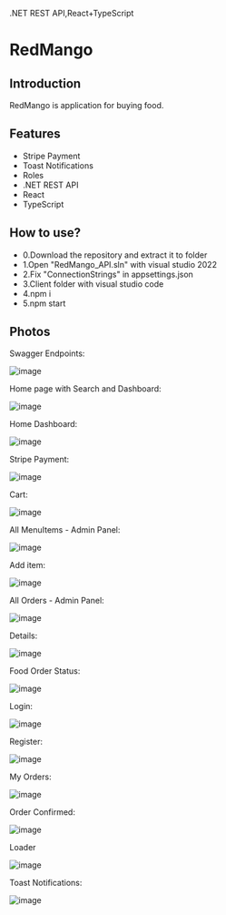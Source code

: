 .NET REST API,React+TypeScript

# RedMango

## Introduction

RedMango is application for buying food.

## Features

- Stripe Payment
- Toast Notifications
- Roles
- .NET REST API
- React
- TypeScript

## How to use?

- 0.Download the repository and extract it to folder
- 1.Open "RedMango_API.sln" with visual studio 2022
- 2.Fix "ConnectionStrings" in appsettings.json
- 3.Client folder with visual studio code
- 4.npm i
- 5.npm start

## Photos

Swagger Endpoints:

![image](https://imgur.com/sWpWF89.png)

Home page with Search and Dashboard:

![image](/client/Images/Home%20page%20with%20Search%20and%20Dashboard.png)

Home Dashboard:

![image](/client/Images/Home%20Dashboard.png)

Stripe Payment:

![image](/client/Images/Stripe%20Payment.png)

Cart:

![image](/client/Images/Cart.png)

All MenuItems - Admin Panel:

![image](/client/Images/All%20MenuItems%20-%20Admin%20Panel.png)

Add item:

![image](/client/Images/Add%20item.png)

All Orders - Admin Panel:

![image](/client/Images/All%20Orders%20-%20Admin%20Panel.png)

Details:

![image](/client/Images/Details.png)

Food Order Status:

![image](/client/Images/Food%20Order%20Status.png)

Login:

![image](/client/Images/Login.png)

Register:

![image](/client/Images/Register.png)

My Orders:

![image](/client/Images/My%20Orders.png)

Order Confirmed:

![image](/client/Images/Order%20Confirmed.png)

Loader

![image](/client/Images/Loader_Spinner.png)

Toast Notifications:

![image](/client/Images/Toast%20Notifications.png)
